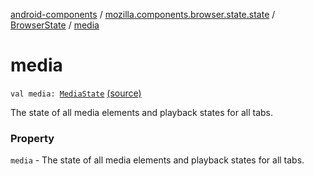 [android-components](../../index.md) / [mozilla.components.browser.state.state](../index.md) / [BrowserState](index.md) / [media](./media.md)

# media

`val media: `[`MediaState`](../-media-state/index.md) [(source)](https://github.com/mozilla-mobile/android-components/blob/master/components/browser/state/src/main/java/mozilla/components/browser/state/state/BrowserState.kt#L29)

The state of all media elements and playback states for all tabs.

### Property

`media` - The state of all media elements and playback states for all tabs.